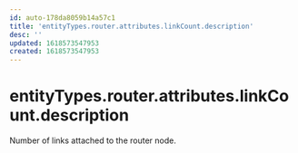 ```yaml
---
id: auto-178da8059b14a57c1
title: 'entityTypes.router.attributes.linkCount.description'
desc: ''
updated: 1618573547953
created: 1618573547953
---
```

# entityTypes.router.attributes.linkCount.description

Number of links attached to the router node.